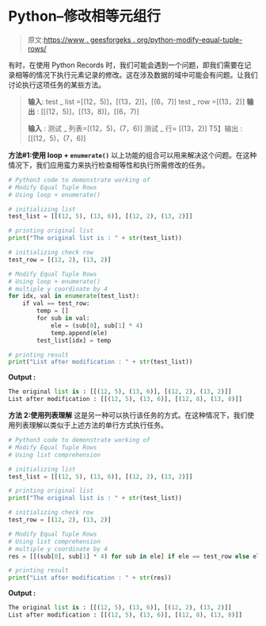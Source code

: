 # Python–修改相等元组行

> 原文:[https://www . geesforgeks . org/python-modify-equal-tuple-rows/](https://www.geeksforgeeks.org/python-modify-equal-tuple-rows/)

有时，在使用 Python Records 时，我们可能会遇到一个问题，即我们需要在记录相等的情况下执行元素记录的修改。这在涉及数据的域中可能会有问题。让我们讨论执行这项任务的某些方法。

> **输入**:
> test _ list =[(12，5)]，[(13，2)]，[(6，7)]
> test _ row =[(13，2)]
> **输出** : [[(12，5)]，[(13，8)]，[(6，7)]
> 
> **输入** :
> 测试 _ 列表=[(12，5)，(7，6)]
> 测试 _ 行= [(13，2)]
> T5】输出 : [[(12，5)，(7，6)]

**方法#1:使用 loop + `enumerate()`**
以上功能的组合可以用来解决这个问题。在这种情况下，我们应用蛮力来执行检查相等性和执行所需修改的任务。

```py
# Python3 code to demonstrate working of 
# Modify Equal Tuple Rows
# Using loop + enumerate()

# initializing list
test_list = [[(12, 5), (13, 6)], [(12, 2), (13, 2)]]

# printing original list
print("The original list is : " + str(test_list))

# initializing check row 
test_row = [(12, 2), (13, 2)]

# Modify Equal Tuple Rows
# Using loop + enumerate()
# multiple y coordinate by 4
for idx, val in enumerate(test_list):
    if val == test_row:
        temp = []
        for sub in val:
            ele = (sub[0], sub[1] * 4)
            temp.append(ele)
        test_list[idx] = temp

# printing result 
print("List after modification : " + str(test_list)) 
```

**Output :**

```py
The original list is : [[(12, 5), (13, 6)], [(12, 2), (13, 2)]]
List after modification : [[(12, 5), (13, 6)], [(12, 8), (13, 8)]]

```

**方法 2:使用列表理解**
这是另一种可以执行该任务的方式。在这种情况下，我们使用列表理解以类似于上述方法的单行方式执行任务。

```py
# Python3 code to demonstrate working of 
# Modify Equal Tuple Rows
# Using list comprehension

# initializing list
test_list = [[(12, 5), (13, 6)], [(12, 2), (13, 2)]]

# printing original list
print("The original list is : " + str(test_list))

# initializing check row 
test_row = [(12, 2), (13, 2)]

# Modify Equal Tuple Rows
# Using list comprehension
# multiple y coordinate by 4
res = [[(sub[0], sub[1] * 4) for sub in ele] if ele == test_row else ele for ele in test_list]

# printing result 
print("List after modification : " + str(res)) 
```

**Output :**

```py
The original list is : [[(12, 5), (13, 6)], [(12, 2), (13, 2)]]
List after modification : [[(12, 5), (13, 6)], [(12, 8), (13, 8)]]

```